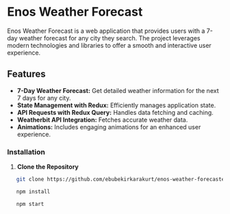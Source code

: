 # Enos Weather Forecast

Enos Weather Forecast is a web application that provides users with a 7-day weather forecast for any city they search. The project leverages modern technologies and libraries to offer a smooth and interactive user experience.

## Features

- **7-Day Weather Forecast:** Get detailed weather information for the next 7 days for any city.
- **State Management with Redux:** Efficiently manages application state.
- **API Requests with Redux Query:** Handles data fetching and caching.
- **Weatherbit API Integration:** Fetches accurate weather data.
- **Animations:** Includes engaging animations for an enhanced user experience.


### Installation

1. **Clone the Repository**

   
```bash
   git clone https://github.com/ebubekirkarakurt/enos-weather-forecaster.git
```
```bash
   npm install
```

```bash
   npm start
```
